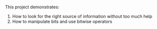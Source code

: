 This project demonstrates:
1. How to look for the right source of information without too much help
2. How to manipulate bits and use bitwise operators
